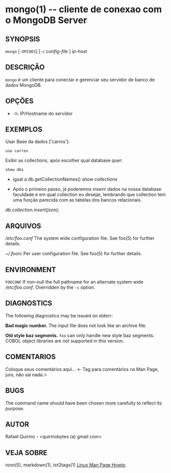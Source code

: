 mongo(1) -- cliente de conexao com o MongoDB Server
===============================================


SYNOPSIS
--------

`mongo` [`-OPCOES`] [`-c` *config-file* ] *ip-host*

DESCRIÇÃO
---------

`mongo` é um cliente para conectar e gerenciar seu servidor de banco de dados MongoDB.

OPÇÕES
------

* `-h`:
	IP/Hostname do servidor

EXEMPLOS
--------

Usar Base da dados ['carros']:

	use carros 

Exibir as collections, após escolher qual database quer:

	show dbs

- igual a db.getCollectionNames()
*show collections*


- Após o primeiro passo, já poderemos inserir dados na nossa database faculdade e em qual collection eu desejar, lembrando que collection tem uma função parecida com as tabelas dos bancos relacionais.

*db.collection.insert(json);*


ARQUIVOS
--------


*/etc/foo.conf*
  The system wide configuration file. See foo(5) for further details.

*~/.foorc*
  Per user configuration file. See foo(5) for further details.

ENVIRONMENT
-----------

`FOOCONF`
  If non-null the full pathname for an alternate system wide */etc/foo.conf*.
  Overridden by the `-c` option.

DIAGNOSTICS
-----------

The following diagnostics may be issued on stderr:

**Bad magic number.**
  The input file does not look like an archive file.

**Old style baz segments.**
  `foo` can only handle new style baz segments. COBOL object libraries are not
  supported in this version.

COMENTARIOS
-----------

Coloque seus comentários aqui...
<- Tag para comentários na Man Page, juro, não sai nada.>

BUGS
----

The command name should have been chosen more carefully to reflect its
purpose.

AUTOR
-----

Rafael Quirino - <quirinobytes (a) gmail com>

VEJA SOBRE
----------

ronn(5), markdown(1), txt2tags(1) [Linux Man Page Howto](
http://www.schweikhardt.net/man_page_howto.html)
